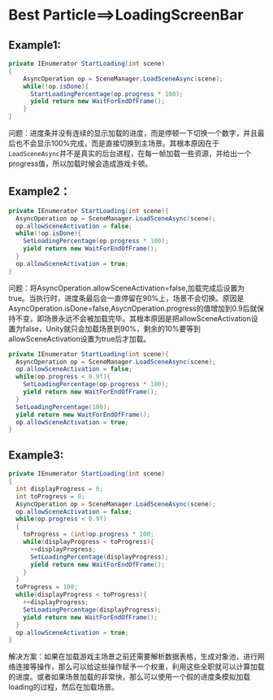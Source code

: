 # Best Particle==>LoadingScreenBar

## Example1:

```csharp
private IEnumerator StartLoading(int scene)
{
	AsyncOperation op = SceneManager.LoadSceneAsync(scene);
  	while(!op.isDone){
      StartLoadingPercentage(op.progress * 100);
      yield return new WaitForEndOfFrame();
  	}
}
```

问题：进度条并没有连续的显示加载的进度，而是停顿一下切换一个数字，并且最后也不会显示100%完成，而是直接切换到主场景。其根本原因在于`LoadSceneAsync`并不是真实的后台进程，在每一帧加载一些资源，并给出一个progress值，所以加载时候会造成游戏卡顿。

## Example2：

```c#
private IEnumerator StartLoading(int scene){
  AsyncOperation op = SceneManager.LoadSceneAsync(scene);
  op.allowSceneActivation = false;
  while(!op.isDone){
    SetLoadingPercentage(op.progress * 100);
    yield return new WaitForEndOfFrame();
  }
  op.allowSceneActivation = true;
}
```

问题：将AsyncOperation.allowSceneActivation=false,加载完成后设置为true。当执行时，进度条最后会一直停留在90%上，场景不会切换。原因是AsyncOperation.isDone=false,AsycnOperation.progress的值增加到0.9后就保持不变，即场景永远不会被加载完毕。其根本原因是把allowSceneActivation设置为false，Unity就只会加载场景到90%，剩余的10%要等到allowSceneActivation设置为true后才加载。

```csharp
private IEnumerator StartLoading(int scene){
  AsyncOperation op = SceneManager.LoadSceneAsync(scene);
  op.allowSceneActivation = false;
  while(op.progress < 0.9f){
    SetLoadingPercentage(op.progress * 100);
    yield return new WaitForEndOfFrame();
  }
  SetLoadingPercentage(100);
  yield return new WaitForEndOfFrame();
  op.allowSceneActivation = true;
}
```

## Example3:

```c#
private IEnumerator StartLoading(int scene)
{
  int displayProgress = 0;
  int toProgress = 0;
  AsyncOperation op = SceneManager.LoadSceneAsync(scene);
  op.allowSceneActivation = false;
  while(op.progress < 0.9f)
  {
    toProgress = (int)op.progress * 100;
    while(displayProgress < toProgress){
      ++displayProgress;
      SetLoadingPercentage(displayProgress);
      yield return new WaitForEndOfFrame();
    }
  }
  toProgress = 100;
  while(displayProgress < toProgress){
    ++displayProgress;
    SetLoadingPercentage(displayProgress);
    yield return new WaitForEndOfFrame();
  }
  op.allowSceneActivation = true;
}
```

解决方案：如果在加载游戏主场景之前还需要解析数据表格，生成对象池，进行网络连接等操作，那么可以给这些操作赋予一个权重，利用这些全职就可以计算加载的进度。或者如果场景加载的非常快，那么可以使用一个假的进度条模拟加载loading的过程，然后在加载场景。


